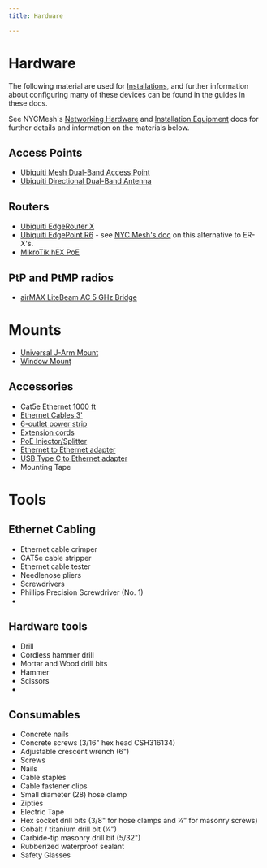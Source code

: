 ```yaml
---
title: Hardware

---
```

# Hardware

The following material are used for [Installations](https://docs.phillycommunitywireless.org/en/latest/installations/), and further information about configuring many of these devices can be found in the guides in these docs.

See NYCMesh's [Networking Hardware](https://docs.nycmesh.net/hardware/) and [Installation Equipment](https://docs.nycmesh.net/installs/equipment/) docs for further details and information on the materials below.

## Access Points

* [Ubiquiti Mesh Dual-Band Access Point](https://store.ui.com/products/unifi-ac-mesh-ap) 
* [Ubiquiti Directional Dual-Band Antenna](https://store.ui.com/collections/operator-airmax-and-ltu-antennas/products/directional-dual-band-antenna-for-uap-ac-m)

## Routers

* [Ubiquiti EdgeRouter X](https://store.ui.com/collections/operator-edgemax-routers/products/edgerouter-x)
* [Ubiquiti EdgePoint R6](https://store.ui.com/collections/operator-edgemax-control-points/products/edgepoint-r6) - see [NYC Mesh's doc](https://docs.nycmesh.net/hardware/epr6/) on this alternative to ER-X's. 
* [MikroTik hEX PoE](https://www.doubleradius.com/mikrotik-hex-poe-rb960pgs)

## PtP and PtMP radios

* [airMAX LiteBeam AC 5 GHz Bridge](https://store.ui.com/collections/wireless/products/litebeam-5ac-gen2)

# Mounts

* [Universal J-Arm Mount](https://store.ui.com/collections/operator-airmax-and-ltu-accessories/products/universal-antenna-mount)
* [Window Mount](https://store.ui.com/collections/operator-airmax-and-ltu-accessories/products/nanostation-window-mount)


## Accessories

* [Cat5e Ethernet 1000 ft](https://www.homedepot.com/p/Southwire-500-ft-Tan-24-4-CAT5e-CMR-CMX-Indoor-Outdoor-Data-Cable-56917645/202316246?MERCH=REC-_-searchViewed-_-NA-_-202316246-_-N)
* [Ethernet Cables 3'](https://www.newegg.com/Product/ComboDealDetails?ItemList=Combo.4307102&quicklink=true)
* [6-outlet power strip](https://www.newegg.com/apc-pe63-nema-5-15r/p/1B4-0052-000C2?Description=power%20strip&cm_re=power_strip-_-1B4-0052-000C2-_-Product&quicklink=true)
* [Extension cords](https://www.newegg.com/black-monoprice-6-00-ft-others/p/0N6-01B8-002D6)
* [PoE Injector/Splitter](https://www.newegg.com/p/2WG-00DK-00004)
* [Ethernet to Ethernet adapter](https://www.newegg.com/p/0Y3-02J6-00001)
* [USB Type C to Ethernet adapter](https://www.ebay.com/itm/132225990432?epid=910384900&hash=item1ec9487f20:g:FhgAAOSwqiVdyN)
* Mounting Tape


# Tools

## Ethernet Cabling
* Ethernet cable crimper
* CAT5e cable stripper
* Ethernet cable tester
* Needlenose pliers
* Screwdrivers
* Phillips Precision Screwdriver (No. 1)
* 
## Hardware tools

* Drill
* Cordless hammer drill
* Mortar and Wood drill bits
* Hammer
* Scissors
* 
## Consumables

* Concrete nails
* Concrete screws (3/16" hex head CSH316134)
* Adjustable crescent wrench (6")
* Screws
* Nails
* Cable staples
* Cable fastener clips
* Small diameter (28) hose clamp
* Zipties
* Electric Tape
* Hex socket drill bits (3/8" for hose clamps and ¼” for masonry screws)
* Cobalt / titanium drill bit (¼")
* Carbide-tip masonry drill bit (5/32")
* Rubberized waterproof sealant
* Safety Glasses

